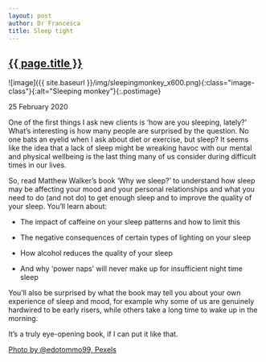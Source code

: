 ```yaml
---
layout: post
author: Dr Francesca
title: Sleep tight
---
```


 <h2 class="postheader"><a href="{{ site.baseurl }}{{ page.url }}">{{ page.title }}</a></h2>



![image]({{ site.baseurl }}/img/sleepingmonkey_x600.png){:class="image-class"}{:alt="Sleeping monkey"}{:.postimage}
<p class="blogdate">25 February 2020</p>

One of the first things I ask new clients is ‘how are you sleeping, lately?’ What’s interesting is how many people are surprised by the question. No one bats an eyelid when I ask about diet or exercise, but sleep? It seems like the idea that a lack of sleep might be wreaking havoc with our mental and physical wellbeing is the last thing many of us consider during difficult times in our lives.

<!-- more -->

So, read Matthew Walker’s book ‘Why we sleep?’ to understand how sleep may be affecting your mood and your personal relationships and what you need to do (and not do) to get enough sleep and to improve the quality of your sleep. You’ll learn about:

-    The impact of caffeine on your sleep patterns and how to limit this

-    The negative consequences of certain types of lighting on your sleep

-    How alcohol reduces the quality of your sleep

-    And why ‘power naps’ will never make up for insufficient night time sleep


You’ll also be surprised by what the book may tell you about your own experience of sleep and mood, for example why some of us are genuinely hardwired to be early risers, while others take a long time to wake up in the morning.

It’s a truly eye-opening book, if I can put it like that.



<a href="https://www.pexels.com/@edotommo99">Photo by @edotommo99, Pexels</a>


<br>
<div class="sharethis-inline-share-buttons"></div>
<br>
